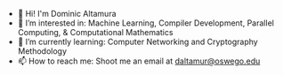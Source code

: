 - 👋 Hi! I'm Dominic Altamura
- 👀 I’m interested in: Machine Learning, Compiler Development, Parallel Computing, & Computational Mathematics
- 🌱 I’m currently learning: Computer Networking and Cryptography Methodology
- 📫 How to reach me: Shoot me an email at daltamur@oswego.edu
